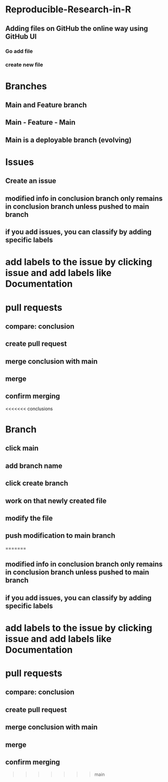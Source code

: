 # Reproducible-Research-in-R
## Adding files on GitHub the online way using GitHub UI

### Go add file
### create new file


# Branches

## Main and Feature branch

## Main - Feature - Main

## Main is a deployable branch (evolving)


# Issues

## Create an issue

## modified info in conclusion branch only remains in conclusion branch unless pushed to main branch
## if you add issues, you can classify by adding specific labels

# add labels to the issue by clicking issue and add labels like Documentation


# pull requests

## compare: conclusion
## create pull request
## merge conclusion with main
## merge
## confirm merging

<<<<<<< conclusions
# Branch
## click main
## add  branch name
## click create branch
## work on that newly created file
## modify the file
## push modification to main branch
=======
## modified info in conclusion branch only remains in conclusion branch unless pushed to main branch
## if you add issues, you can classify by adding specific labels

# add labels to the issue by clicking issue and add labels like Documentation


# pull requests

## compare: conclusion
## create pull request
## merge conclusion with main
## merge
## confirm merging
>>>>>>> main
